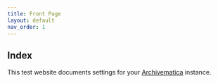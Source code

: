 ```yaml
---
title: Front Page
layout: default
nav_order: 1
---
```


## Index

This test website documents settings for your [Archivematica](https://www.archivematica.org/en/) instance.